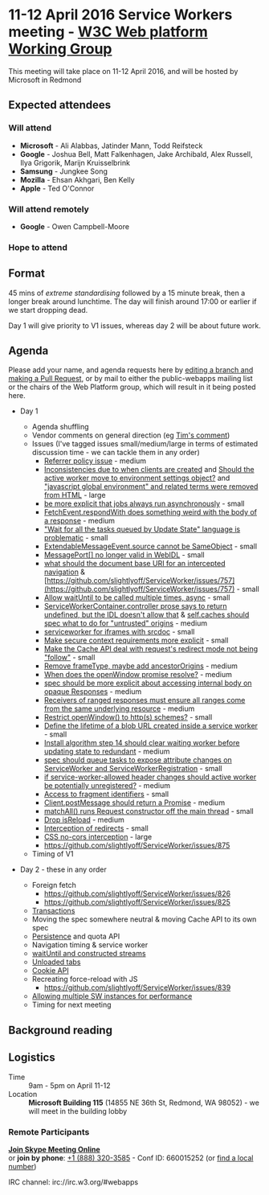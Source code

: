 <html>
 <head>
  <meta charset="utf-8">
  <title>11-12 April 2016 Service Workers meeting - W3C Web platform Working Group</title>
 </head>
 <body>
<h1>11-12 April 2016 Service Workers meeting - <a href="https://www.w3.org/WebPlatform/WG/">W3C Web platform Working Group</a></h1>

<p>This meeting will take place on 11-12 April 2016, and will be hosted by Microsoft in Redmond</p>

<h2>Expected attendees</h2>

<h3>Will attend</h3>

  <ul>
    <li><strong>Microsoft</strong> - Ali Alabbas, Jatinder Mann, Todd Reifsteck</li>
    <li><strong>Google</strong> - Joshua Bell, Matt Falkenhagen, Jake Archibald, Alex Russell, Ilya Grigorik, Marijn Kruisselbrink</li>
    <li><strong>Samsung</strong> - Jungkee Song</li>
    <li><strong>Mozilla</strong> - Ehsan Akhgari, Ben Kelly</li>
    <li><strong>Apple</strong> - Ted O'Connor</li>
  </ul>

<h3>Will attend remotely</h3>
  <ul>
    <li><strong>Google</strong> - Owen Campbell-Moore</li>
  </ul>

<h3>Hope to attend</h3>
  <ul>
  </ul>

## Format

45 mins of *extreme standardising* followed by a 15 minute break, then a longer break around lunchtime. The day will finish around 17:00 or earlier if we start dropping dead.

Day 1 will give priority to V1 issues, whereas day 2 will be about future work.

## Agenda

Please add your name, and agenda requests here by [editing a branch and making a Pull Request](https://github.com/w3c/WebPlatformWG/blob/gh-pages/meetings/11-12aprSW.md), or by mail to either the public-webapps mailing list or the chairs of the Web Platform group, which will result in it being posted here.

* Day 1
  * Agenda shuffling
  * Vendor comments on general direction (eg [Tim's comment](https://twitter.com/xeenon/status/718487529612161025))
  * Issues (I've tagged issues small/medium/large in terms of estimated discussion time - we can tackle them in any order)
    * [Referrer policy issue](https://github.com/whatwg/fetch/issues/266) - medium 
    * [Inconsistencies due to when clients are created](https://github.com/slightlyoff/ServiceWorker/issues/870) and [Should the active worker move to environment settings object?](https://github.com/slightlyoff/ServiceWorker/issues/811) and ["javascript global environment" and related terms were removed from HTML](https://github.com/slightlyoff/ServiceWorker/issues/832) - large
    * [be more explicit that jobs always run asynchronously](https://github.com/slightlyoff/ServiceWorker/issues/861) - small
    * [FetchEvent.respondWith does something weird with the body of a response](https://github.com/slightlyoff/ServiceWorker/issues/850) - medium
    * ["Wait for all the tasks queued by Update State" language is problematic](https://github.com/slightlyoff/ServiceWorker/issues/848) - small
    * [ExtendableMessageEvent.source cannot be SameObject](https://github.com/slightlyoff/ServiceWorker/issues/816) - small
    * [MessagePort\[\] no longer valid in WebIDL](https://github.com/slightlyoff/ServiceWorker/issues/810) - small
    * [what should the document base URI for an intercepted navigation](https://github.com/slightlyoff/ServiceWorker/issues/787) & [https://github.com/slightlyoff/ServiceWorker/issues/757](https://github.com/slightlyoff/ServiceWorker/issues/757) - small
    * [Allow waitUntil to be called multiple times, async](https://github.com/slightlyoff/ServiceWorker/issues/771) - small
    * [ServiceWorkerContainer.controller prose says to return undefined, but the IDL doesn't allow that](https://github.com/slightlyoff/ServiceWorker/issues/769) & [self.caches should spec what to do for "untrusted" origins](https://github.com/slightlyoff/ServiceWorker/issues/687) - medium
    * [serviceworker for iframes with srcdoc](https://github.com/slightlyoff/ServiceWorker/issues/765) - small
    * [Make secure context requirements more explicit](https://github.com/slightlyoff/ServiceWorker/issues/754) - small
    * [Make the Cache API deal with request's redirect mode not being "follow"](https://github.com/slightlyoff/ServiceWorker/issues/737) - small
    * [Remove frameType, maybe add ancestorOrigins](https://github.com/slightlyoff/ServiceWorker/issues/732) - medium
    * [When does the openWindow promise resolve?](https://github.com/slightlyoff/ServiceWorker/issues/728) - medium
    * [spec should be more explicit about accessing internal body on opaque Responses](https://github.com/slightlyoff/ServiceWorker/issues/710) - medium
    * [Receivers of ranged responses must ensure all ranges come from the same underlying resource](https://github.com/slightlyoff/ServiceWorker/issues/703) - medium
    * [Restrict openWindow() to http(s) schemes?](https://github.com/slightlyoff/ServiceWorker/issues/699) - small
    * [Define the lifetime of a blob URL created inside a service worker](https://github.com/slightlyoff/ServiceWorker/issues/688) - small
    * [Install algorithm step 14 should clear waiting worker before updating state to redundant](https://github.com/slightlyoff/ServiceWorker/issues/851) - medium
    * [spec should queue tasks to expose attribute changes on ServiceWorker and ServiceWorkerRegistration](https://github.com/slightlyoff/ServiceWorker/issues/860) - small
    * [if service-worker-allowed header changes should active worker be potentially unregistered?](https://github.com/slightlyoff/ServiceWorker/issues/857) - medium
    * [Access to fragment identifiers](https://github.com/slightlyoff/ServiceWorker/issues/854) - small
    * [Client.postMessage should return a Promise](https://github.com/slightlyoff/ServiceWorker/issues/677) - medium
    * [matchAll() runs Request constructor off the main thread](https://github.com/slightlyoff/ServiceWorker/issues/672) - small
    * [Drop isReload](https://github.com/slightlyoff/ServiceWorker/issues/873) - medium
    * [Interception of redirects](https://github.com/slightlyoff/ServiceWorker/issues/793) - small
    * [CSS no-cors interception](https://github.com/slightlyoff/ServiceWorker/issues/719) - large
    * https://github.com/slightlyoff/ServiceWorker/issues/875
  * Timing of V1

* Day 2 - these in any order
  * Foreign fetch
    * https://github.com/slightlyoff/ServiceWorker/issues/826
    * https://github.com/slightlyoff/ServiceWorker/issues/825
  * [Transactions](https://github.com/slightlyoff/ServiceWorker/issues/823)
  * Moving the spec somewhere neutral & moving Cache API to its own spec
  * [Persistence](https://github.com/slightlyoff/ServiceWorker/issues/803) and quota API
  * Navigation timing & service worker
  * [waitUntil and constructed streams](https://github.com/yutakahirano/fetch-with-streams/issues/63#issuecomment-207489289)
  * [Unloaded tabs](https://github.com/slightlyoff/ServiceWorker/issues/626)
  * [Cookie API](https://github.com/bsittler/async-cookies-api)
  * Recreating force-reload with JS
    * https://github.com/slightlyoff/ServiceWorker/issues/839
  * [Allowing multiple SW instances for performance](https://github.com/slightlyoff/ServiceWorker/issues/756)
  * Timing for next meeting


<h2>Background reading</h2>

<ul>
</ul>


<h2>Logistics</h2>

<dl>
  <dt>Time</dt>
  <dd>9am - 5pm on April 11-12</dd>
  <dt>Location</dt>
  <dd><strong>Microsoft Building 115</strong> (14855 NE 36th St, Redmond, WA 98052) - we will meet in the building lobby</dd>
</dl>

  <h3>Remote Participants</h3>

<p><strong><a href="https://join.microsoft.com/meet/alia/L399ZDKJ">Join Skype Meeting Online</a></strong><br>or <strong>join by phone</strong>: <a href="tel:+18883203585">+1 (888) 320-3585</a> - Conf ID: 660015252 (or <a href="https://join.microsoft.com/dialin">find a local number</a>)</p>

<p>IRC channel: irc://irc.w3.org/#webapps</p>

</body>
</html>
